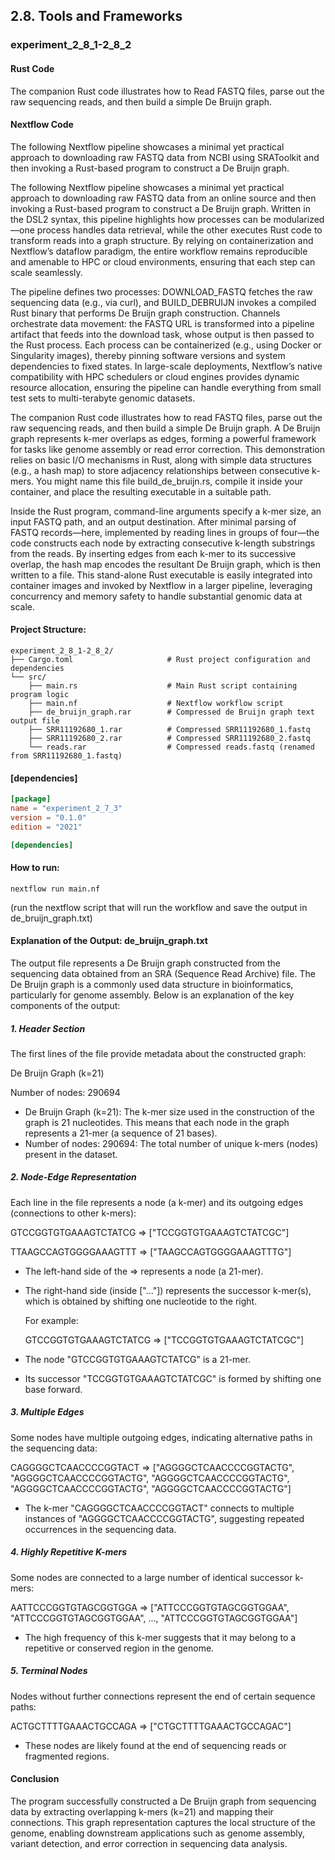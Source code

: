 ## 2.8. Tools and Frameworks

### experiment_2_8_1-2_8_2 

#### Rust Code

The companion Rust code illustrates how to Read FASTQ files, parse out the raw sequencing reads, and then build a simple De Bruijn graph.

#### Nextflow Code
The following Nextflow pipeline showcases a minimal yet practical approach to downloading raw FASTQ data from NCBI using SRAToolkit and then invoking a Rust-based program to construct a De Bruijn graph.

The following Nextflow pipeline showcases a minimal yet practical approach to downloading raw FASTQ data from an online source and then invoking a Rust-based program to construct a De Bruijn graph. Written in the DSL2 syntax, this pipeline highlights how processes can be modularized—one process handles data retrieval, while the other executes Rust code to transform reads into a graph structure. By relying on containerization and Nextflow’s dataflow paradigm, the entire workflow remains reproducible and amenable to HPC or cloud environments, ensuring that each step can scale seamlessly.

The pipeline defines two processes: DOWNLOAD_FASTQ fetches the raw sequencing data (e.g., via curl), and BUILD_DEBRUIJN invokes a compiled Rust binary that performs De Bruijn graph construction. Channels orchestrate data movement: the FASTQ URL is transformed into a pipeline artifact that feeds into the download task, whose output is then passed to the Rust process. Each process can be containerized (e.g., using Docker or Singularity images), thereby pinning software versions and system dependencies to fixed states. In large-scale deployments, Nextflow’s native compatibility with HPC schedulers or cloud engines provides dynamic resource allocation, ensuring the pipeline can handle everything from small test sets to multi-terabyte genomic datasets.

The companion Rust code illustrates how to read FASTQ files, parse out the raw sequencing reads, and then build a simple De Bruijn graph. A De Bruijn graph represents k-mer overlaps as edges, forming a powerful framework for tasks like genome assembly or read error correction. This demonstration relies on basic I/O mechanisms in Rust, along with simple data structures (e.g., a hash map) to store adjacency relationships between consecutive k-mers. You might name this file build_de_bruijn.rs, compile it inside your container, and place the resulting executable in a suitable path.

Inside the Rust program, command-line arguments specify a k-mer size, an input FASTQ path, and an output destination. After minimal parsing of FASTQ records—here, implemented by reading lines in groups of four—the code constructs each node by extracting consecutive k-length substrings from the reads. By inserting edges from each k-mer to its successive overlap, the hash map encodes the resultant De Bruijn graph, which is then written to a file. This stand-alone Rust executable is easily integrated into container images and invoked by Nextflow in a larger pipeline, leveraging concurrency and memory safety to handle substantial genomic data at scale.

#### Project Structure:

```plaintext
experiment_2_8_1-2_8_2/
├── Cargo.toml                     # Rust project configuration and dependencies
└── src/
    ├── main.rs                    # Main Rust script containing program logic
    ├── main.nf                    # Nextflow workflow script
    ├── de_bruijn_graph.rar        # Compressed de Bruijn graph text output file
    ├── SRR11192680_1.rar          # Compressed SRR11192680_1.fastq
    ├── SRR11192680_2.rar          # Compressed SRR11192680_2.fastq
    └── reads.rar                  # Compressed reads.fastq (renamed from SRR11192680_1.fastq)
```

#### [dependencies]

```toml
[package]
name = "experiment_2_7_3"
version = "0.1.0"
edition = "2021"

[dependencies]

```

#### How to run:

```wsl
nextflow run main.nf
```

(run the nextflow script that will run the workflow and save the output in de_bruijn_graph.txt)
  

#### Explanation of the Output: de_bruijn_graph.txt

The output file represents a De Bruijn graph constructed from the sequencing data obtained from an SRA (Sequence Read Archive) file. The De Bruijn graph is a commonly used data structure in bioinformatics, particularly for genome assembly. Below is an explanation of the key components of the output:

##### 1. Header Section

The first lines of the file provide metadata about the constructed graph:

De Bruijn Graph (k=21)

Number of nodes: 290694

* De Bruijn Graph (k=21): The k-mer size used in the construction of the graph is 21 nucleotides. This means that each node in the graph represents a 21-mer (a sequence of 21 bases).
* Number of nodes: 290694: The total number of unique k-mers (nodes) present in the dataset.

##### 2. Node-Edge Representation

Each line in the file represents a node (a k-mer) and its outgoing edges (connections to other k-mers):

  GTCCGGTGTGAAAGTCTATCG => ["TCCGGTGTGAAAGTCTATCGC"]

  TTAAGCCAGTGGGGAAAGTTT => ["TAAGCCAGTGGGGAAAGTTTG"]

* The left-hand side of the => represents a node (a 21-mer).
* The right-hand side (inside ["..."]) represents the successor k-mer(s), which is obtained by shifting one nucleotide to the right.

  For example:

  GTCCGGTGTGAAAGTCTATCG => ["TCCGGTGTGAAAGTCTATCGC"]
  
* The node "GTCCGGTGTGAAAGTCTATCG" is a 21-mer.
* Its successor "TCCGGTGTGAAAGTCTATCGC" is formed by shifting one base forward.
  
##### 3. Multiple Edges

Some nodes have multiple outgoing edges, indicating alternative paths in the sequencing data:

  CAGGGGCTCAACCCCGGTACT => ["AGGGGCTCAACCCCGGTACTG", "AGGGGCTCAACCCCGGTACTG", "AGGGGCTCAACCCCGGTACTG",     "AGGGGCTCAACCCCGGTACTG", "AGGGGCTCAACCCCGGTACTG"]
  
* The k-mer "CAGGGGCTCAACCCCGGTACT" connects to multiple instances of "AGGGGCTCAACCCCGGTACTG", suggesting repeated occurrences in the sequencing data.
  
##### 4. Highly Repetitive K-mers

Some nodes are connected to a large number of identical successor k-mers:


  AATTCCCGGTGTAGCGGTGGA => ["ATTCCCGGTGTAGCGGTGGAA", "ATTCCCGGTGTAGCGGTGGAA", ..., "ATTCCCGGTGTAGCGGTGGAA"]

* The high frequency of this k-mer suggests that it may belong to a repetitive or conserved region in the genome.
  
##### 5. Terminal Nodes

Nodes without further connections represent the end of certain sequence paths:

  ACTGCTTTTGAAACTGCCAGA => ["CTGCTTTTGAAACTGCCAGAC"]

* These nodes are likely found at the end of sequencing reads or fragmented regions.

#### Conclusion

The program successfully constructed a De Bruijn graph from sequencing data by extracting overlapping k-mers (k=21) and mapping their connections. This graph representation captures the local structure of the genome, enabling downstream applications such as genome assembly, variant detection, and error correction in sequencing data analysis.


